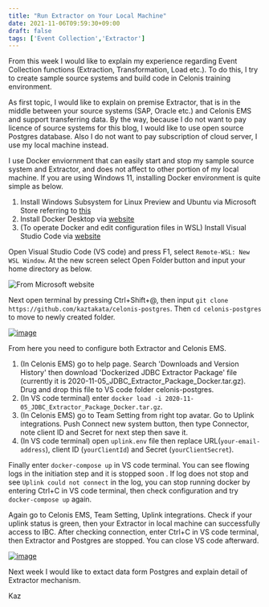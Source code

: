 ```yaml
---
title: "Run Extractor on Your Local Machine"
date: 2021-11-06T09:59:30+09:00
draft: false
tags: ['Event Collection','Extractor']
---
```


From this week I would like to explain my experience regarding Event Collection functions (Extraction, Transformation, Load etc.). To do this, I try to create sample source systems and build code in Celonis training environment.

As first topic, I would like to explain on premise Extractor, that is in the middle between your source systems (SAP, Oracle etc.) and Celonis EMS and support transferring data. By the way, because I do not want to pay licence of source systems for this blog, I would like to use open source Postgres database. Also I do not want to pay subscription of cloud server, I use my local machine instead.

I use Docker enviornment that can easily start and stop my sample source system and Extractor, and does not affect to other portion of my local machine. If you are using Windows 11, installing Docker environment is quite simple as below.

1. Install Windows Subsystem for Linux Preview and Ubuntu via Microsoft Store referring to [this](https://devblogs.microsoft.com/commandline/a-preview-of-wsl-in-the-microsoft-store-is-now-available/)
1. Install Docker Desktop via [website](https://www.docker.com/products/docker-desktop)
1. (To operate Docker and edit configuration files in WSL) Install Visual Studio Code via [website](https://azure.microsoft.com/en-us/products/visual-studio-code/)

Open Visual Studio Code (VS code) and press F1, select `Remote-WSL: New WSL Window`. At the new screen select Open Folder button and input your home directory as below.

![From Microsoft website](https://microsoft.github.io/vscode-remote-release/images/remote-wsl-new-window.png)

Next open terminal by pressing Ctrl+Shift+@, then input `git clone https://github.com/kaztakata/celonis-postgres`. Then `cd celonis-postgres` to move to newly created folder.

[![image](https://user-images.githubusercontent.com/67397583/140595660-5647157c-bb02-4332-ab87-e0d67d8d4857.png)](https://user-images.githubusercontent.com/67397583/140595660-5647157c-bb02-4332-ab87-e0d67d8d4857.png)

From here you need to configure both Extractor and Celonis EMS.

1. (In Celonis EMS) go to help page. Search 'Downloads and Version History' then download 'Dockerized JDBC Extractor Package' file (currently it is 2020-11-05_JDBC_Extractor_Package_Docker.tar.gz). Drug and drop this file to VS code folder celonis-postgres.
1. (In VS code terminal) enter `docker load -i 2020-11-05_JDBC_Extractor_Package_Docker.tar.gz`.
1. (In Celonis EMS) go to Team Setting from right top avatar. Go to Uplink integrations. Push Connect new system button, then type Connector, note client ID and Secret for next step then save it. 
1. (In VS code terminal) open `uplink.env` file then replace URL(`your-email-address`), client ID (`yourClientId`) and Secret (`yourClientSecret`).

Finally enter `docker-compose up` in VS code terminal. You can see flowing logs in the initiation step and it is stopped soon . If log does not stop and see `Uplink could not connect` in the log, you can stop running docker by entering Ctrl+C in VS code terminal, then check configuration and try `docker-compose up` again.

Again go to Celonis EMS, Team Setting, Uplink integrations. Check if your uplink status is green, then your Extractor in local machine can successfully access to IBC. After checking connection, enter Ctrl+C in VS code terminal, then Extractor and Postgres are stopped. You can close VS code afterward.

[![image](https://user-images.githubusercontent.com/67397583/140595109-d9f644ff-d1e2-4644-bd24-89a627ee7171.png)](https://user-images.githubusercontent.com/67397583/140595109-d9f644ff-d1e2-4644-bd24-89a627ee7171.png)

Next week I would like to extact data form Postgres and explain detail of Extractor mechanism.

Kaz
